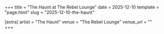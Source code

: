 +++
title = "The Haunt at The Rebel Lounge"
date = 2025-12-10
template = "page.html"
slug = "2025-12-10-the-haunt"

[extra]
artist = "The Haunt"
venue = "The Rebel Lounge"
venue_url = ""
+++
